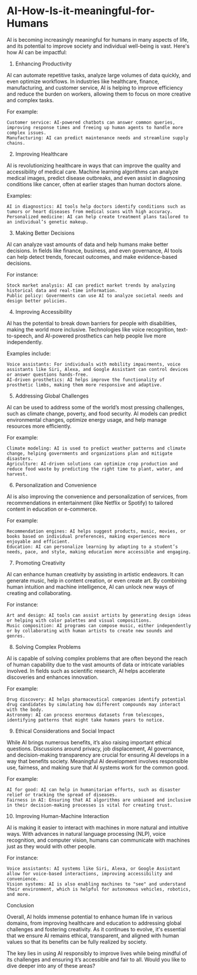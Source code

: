 # AI-How-Is-it-meaningful-for-Humans
AI is becoming increasingly meaningful for humans in many aspects of life, and its potential to improve society and individual well-being is vast. Here's how AI can be impactful:
1. Enhancing Productivity

AI can automate repetitive tasks, analyze large volumes of data quickly, and even optimize workflows. In industries like healthcare, finance, manufacturing, and customer service, AI is helping to improve efficiency and reduce the burden on workers, allowing them to focus on more creative and complex tasks.

For example:

    Customer service: AI-powered chatbots can answer common queries, improving response times and freeing up human agents to handle more complex issues.
    Manufacturing: AI can predict maintenance needs and streamline supply chains.

2. Improving Healthcare

AI is revolutionizing healthcare in ways that can improve the quality and accessibility of medical care. Machine learning algorithms can analyze medical images, predict disease outbreaks, and even assist in diagnosing conditions like cancer, often at earlier stages than human doctors alone.

Examples:

    AI in diagnostics: AI tools help doctors identify conditions such as tumors or heart diseases from medical scans with high accuracy.
    Personalized medicine: AI can help create treatment plans tailored to an individual’s genetic makeup.

3. Making Better Decisions

AI can analyze vast amounts of data and help humans make better decisions. In fields like finance, business, and even governance, AI tools can help detect trends, forecast outcomes, and make evidence-based decisions.

For instance:

    Stock market analysis: AI can predict market trends by analyzing historical data and real-time information.
    Public policy: Governments can use AI to analyze societal needs and design better policies.

4. Improving Accessibility

AI has the potential to break down barriers for people with disabilities, making the world more inclusive. Technologies like voice recognition, text-to-speech, and AI-powered prosthetics can help people live more independently.

Examples include:

    Voice assistants: For individuals with mobility impairments, voice assistants like Siri, Alexa, and Google Assistant can control devices or answer questions hands-free.
    AI-driven prosthetics: AI helps improve the functionality of prosthetic limbs, making them more responsive and adaptive.

5. Addressing Global Challenges

AI can be used to address some of the world’s most pressing challenges, such as climate change, poverty, and food security. AI models can predict environmental changes, optimize energy usage, and help manage resources more efficiently.

For example:

    Climate modeling: AI is used to predict weather patterns and climate change, helping governments and organizations plan and mitigate disasters.
    Agriculture: AI-driven solutions can optimize crop production and reduce food waste by predicting the right time to plant, water, and harvest.

6. Personalization and Convenience

AI is also improving the convenience and personalization of services, from recommendations in entertainment (like Netflix or Spotify) to tailored content in education or e-commerce.

For example:

    Recommendation engines: AI helps suggest products, music, movies, or books based on individual preferences, making experiences more enjoyable and efficient.
    Education: AI can personalize learning by adapting to a student’s needs, pace, and style, making education more accessible and engaging.

7. Promoting Creativity

AI can enhance human creativity by assisting in artistic endeavors. It can generate music, help in content creation, or even create art. By combining human intuition and machine intelligence, AI can unlock new ways of creating and collaborating.

For instance:

    Art and design: AI tools can assist artists by generating design ideas or helping with color palettes and visual compositions.
    Music composition: AI programs can compose music, either independently or by collaborating with human artists to create new sounds and genres.

8. Solving Complex Problems

AI is capable of solving complex problems that are often beyond the reach of human capability due to the vast amounts of data or intricate variables involved. In fields such as scientific research, AI helps accelerate discoveries and enhances innovation.

For example:

    Drug discovery: AI helps pharmaceutical companies identify potential drug candidates by simulating how different compounds may interact with the body.
    Astronomy: AI can process enormous datasets from telescopes, identifying patterns that might take humans years to notice.

9. Ethical Considerations and Social Impact

While AI brings numerous benefits, it’s also raising important ethical questions. Discussions around privacy, job displacement, AI governance, and decision-making transparency are crucial for ensuring AI develops in a way that benefits society. Meaningful AI development involves responsible use, fairness, and making sure that AI systems work for the common good.

For example:

    AI for good: AI can help in humanitarian efforts, such as disaster relief or tracking the spread of diseases.
    Fairness in AI: Ensuring that AI algorithms are unbiased and inclusive in their decision-making processes is vital for creating trust.

10. Improving Human-Machine Interaction

AI is making it easier to interact with machines in more natural and intuitive ways. With advances in natural language processing (NLP), voice recognition, and computer vision, humans can communicate with machines just as they would with other people.

For instance:

    Voice assistants: AI systems like Siri, Alexa, or Google Assistant allow for voice-based interactions, improving accessibility and convenience.
    Vision systems: AI is also enabling machines to "see" and understand their environment, which is helpful for autonomous vehicles, robotics, and more.

Conclusion

Overall, AI holds immense potential to enhance human life in various domains, from improving healthcare and education to addressing global challenges and fostering creativity. As it continues to evolve, it's essential that we ensure AI remains ethical, transparent, and aligned with human values so that its benefits can be fully realized by society.

The key lies in using AI responsibly to improve lives while being mindful of its challenges and ensuring it’s accessible and fair to all. Would you like to dive deeper into any of these areas?
